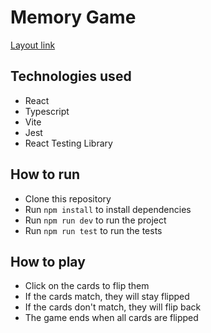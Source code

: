 # Memory Game

[Layout link](https://www.figma.com/file/zziks2ALlI4ziSOiO8PTYw/Memory-Game---Princess-of-Disney?type=design&node-id=410%3A294&mode=design&t=8ZnyriLJLZHKC6pu-1)

## Technologies used

- React
- Typescript
- Vite
- Jest
- React Testing Library

## How to run

- Clone this repository
- Run `npm install` to install dependencies
- Run `npm run dev` to run the project
- Run `npm run test` to run the tests

## How to play

- Click on the cards to flip them
- If the cards match, they will stay flipped
- If the cards don't match, they will flip back
- The game ends when all cards are flipped
